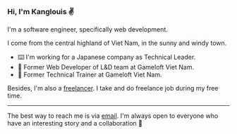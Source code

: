 ### Hi, I'm Kanglouis ✌️

I'm a software engineer, specifically web development.  

I come from the central highland of Viet Nam, in the sunny and windy town.

- ⌨️ I'm working for a Japanese company as Technical Leader.
- 📁 Former Web Developer of L&D team at Gameloft Viet Nam.
- 📁 Former Technical Trainer at Gameloft Viet Nam.

Besides, I'm also a [freelancer](https://www.upwork.com/freelancers/~01b3af2042b0454b6b). I take and do freelance job during my free time.

---

The best way to reach me is via [email](mailto:doanhuu.lehuan@gmail.com). I'm always open to everyone who have an interesting story and a collaboration 🙌
